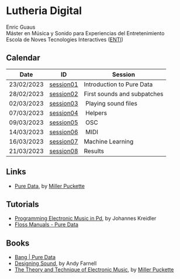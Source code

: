 # Lutheria Digital
Enric Guaus  
Máster en Música y Sonido para Experiencias del Entretenimiento  
Escola de Noves Tecnologies Interactives (<a href="https://enti.cat/" target="_blank">ENTI</a>)  

## Calendar

| Date | ID | Session |
|---|---|---|
| 23/02/2023 | [session01](session01) | Introduction to Pure Data|
| 28/02/2023 | [session02](session02) | First sounds and subpatches|
| 02/03/2023 | [session03](session03) | Playing sound files|
| 07/03/2023 | [session04](session04) | Helpers|
| 09/03/2023 | [session05](session05) | OSC|
| 14/03/2023 | [session06](session06) | MIDI|
| 16/03/2023 | [session07](session07) | Machine Learning|
| 21/03/2023 | [session08](session08) | Results|

## Links

* [Pure Data](https://puredata.info/), by [Miller Puckette](http://msp.ucsd.edu/)

## Tutorials 

* [Programming Electronic Music in Pd](http://www.pd-tutorial.com/english/index.html), by Johannes Kreidler
* [Floss Manuals - Pure Data](http://archive.flossmanuals.net/pure-data/)

## Books

* [Bang | Pure Data](https://puredata.info/groups/pd-graz/label/book)
* [Designing Sound](https://mitpress.mit.edu/9780262014410/designing-sound/), by Andy Farnell
* [The Theory and Technique of Electronic Music](http://msp.ucsd.edu/techniques.htm), by [Miller Puckette](http://msp.ucsd.edu/)
